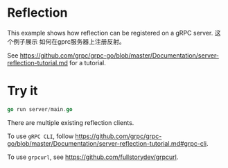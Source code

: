 # Reflection

This example shows how reflection can be registered on a gRPC server.
这个例子展示 如何在gprc服务器上注册反射。

See
https://github.com/grpc/grpc-go/blob/master/Documentation/server-reflection-tutorial.md
for a tutorial.


# Try it

```go
go run server/main.go
```

There are multiple existing reflection clients.

To use `gRPC CLI`, follow
https://github.com/grpc/grpc-go/blob/master/Documentation/server-reflection-tutorial.md#grpc-cli.

To use `grpcurl`, see https://github.com/fullstorydev/grpcurl.
